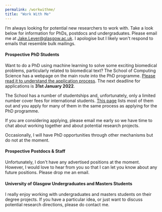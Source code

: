 ```yaml
---
permalink: /workwithme/
title: "Work With Me"
---
```


I’m always looking for potential new researchers to work with. Take a look below for information for PhDs, postdocs and undergraduates. Please email me at [Jake.Lever@glasgow.ac.uk](mailto:Jake.Lever@glasgow.ac.uk). I apologise but I likely won't respond to emails that resemble bulk mailings.

#### Prospective PhD Students

Want to do a PhD using machine learning to solve some exciting biomedical problems, particularly related to biomedical text? The School of Computing Science has a webpage on the main route into the PhD programme. [Please read it to understand the application process](https://www.gla.ac.uk/schools/computing/postgraduateresearch/prospectivestudents). The next deadline for applications is **31st January 2022**.

The School has a number of studentships and, unfortunately, only a limited number cover fees for international students. [This page](https://www.gla.ac.uk/schools/computing/postgraduateresearch/prospectivestudents/phd-projects/) lists most of them out and you apply for many of them in the same process as applying for the PhD programme.

If you are considering applying, please email me early so we have time to chat about working together and about potential research projects.

Occasionally, I will have PhD opportunities through other mechanisms but do not at the moment.

#### Prospective Postdocs & Staff

Unfortunately, I don't have any advertised positions at the moment. However, I would love to hear from you so that I can let you know about any future positions. Please drop me an email.

#### University of Glasgow Undergraduates and Masters Students

I really enjoy working with undergraduates and masters students on their degree projects. If you have a particular idea, or just want to discuss potential research directions, please do contact me.
